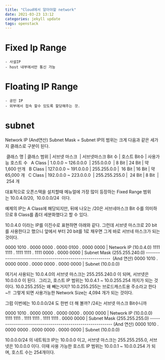 ```yaml
---
title: "Cloud에서 알아야할 network"
date: 2021-03-23 13:12
categories: jekyll update
tags: openstack
---
```


# Fixed Ip Range
    - 사설IP
    - host 내부에서만 통신 가능

# Floating IP Range
    - 공인 IP
    - 외부에서 접속 할수 있도록 할당해주는 것.

# subnet
Network IP (And연산) Subnet Mask = Subnet
IP의 범위는 크게 다음과 같은 세가지 클래스로 구분이 된다.

 클래스 명 | 클래스 범위 | 서브넷 마스크  | 서브넷마스크 Bit 수 | 호스트 Bit수 | 사용가능 호스트 수 
 A Class  | 1.0.0.0 ~ 126.0.0.0  | 255.0.0.0  | 8 Bit | 24 Bit | 약 1,600 만개 
 B Class  | 127.0.0.0 ~ 191.0.0.0 | 255.255.0.0 |  16 Bit | 16 Bit | 약 65,000 개 
 C Class  | 192.0.0.0 ~ 223.0.0.0  | 255.255.255.0 |  24 Bit | 8 Bit  |  254 개


대표적으로 오픈스택을 설치할때 메뉴얼에 가장 많이 등장하는 Fixed Range 범위는 10.0.4.0/20,  10.0.0.0/24  이다. 

예제의 IP는 A Class에 해당되지만, 뒤에 나오는 /20은 서브네마스크 Bit 수를 의미하므로 B Class를 좀더 세분화했다고 할 수 있다. 

10.0.4.0 이라는 IP를 이진수로 표현하면 아래와 같다. 
그런데 서브넷 마스크로 20 bit를 사용한다고 했으니 앞에서 부터 20 bit를 1로 채우면 그게 바로 서브네 마스크가 되는 것이다.

0000 1010 . 0000 0000 . 0000 0100 . 0000 0000 | Network IP (10.0.4.0)
1111 1111 . 1111 1111 . 1111 0000 . 0000 0000 | Subnet Mask (255.255.240.0)
------------------------------------------------------------  (And 연산)
0000 1010 . 0000 0000 . 0000 0000 . 0000 0000 | Subnet (10.0.0.0)

여기서 사용되는 10.0.4.0의 서브넷 마스크는 255.255.240.0 이 되며, 서브넷은 10.0.0.0 이 된다. 
그리고, 호스트 IP 범위는 10.0.4.1 ~ 10.0.255.254 까지가 되는 것이다. 
10.0.255.255는 왜 빼는거지? 10.0.255.255는 브로드캐스트용 주소라고 한다~!! 
그렇게 되면 사용가능한 Network Size는 4,094 개가 되는 것이다.

그럼 이번에는 10.0.0.0/24 도 한번 더 해 볼까? /24는 서브넷 마스크 Bit수니까

0000 1010 . 0000 0000 . 0000 0000 . 0000 0000 | Network IP (10.0.0.0)
1111 1111 . 1111 1111 . 1111 1111 . 0000 0000 | Subnet Mask (255.255.255.0)
----------------------------------------------------------- (And 연산)
0000 1010 . 0000 0000 . 0000 0000 . 0000 0000 | Subnet (10.0.0.0)

10.0.0.0/24 의 네트워크 IP는 10.0.0.0 이고, 서브넷 마스크는 255.255.255.0, 서브넷은 10.0.0.0 이다.
이때 사용 가능한 호스트 IP 범위는 10.0.0.1 ~ 10.0.0.254 가 되며, 호스트 수는 254개이다.